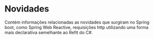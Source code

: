 # Novidades

Contém informações relacionadas as novidades que surgiram no Spring boot, como Spring Web Reactive, requisições http utilizando uma forma mais declarativa semelhante ao Refit do C#.